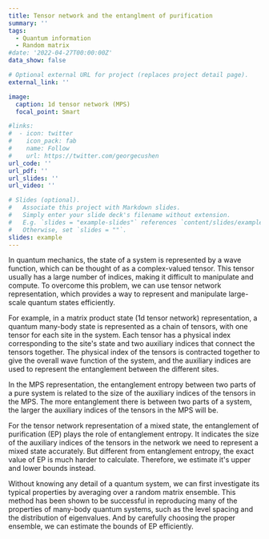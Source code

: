```yaml
---
title: Tensor network and the entanglment of purification
summary: ''
tags:
  - Quantum information
  - Random matrix
#date: '2022-04-27T00:00:00Z'
data_show: false

# Optional external URL for project (replaces project detail page).
external_link: ''

image:
  caption: 1d tensor network (MPS)
  focal_point: Smart

#links:
#  - icon: twitter
#    icon_pack: fab
#    name: Follow
#    url: https://twitter.com/georgecushen
url_code: ''
url_pdf: ''
url_slides: ''
url_video: ''

# Slides (optional).
#   Associate this project with Markdown slides.
#   Simply enter your slide deck's filename without extension.
#   E.g. `slides = "example-slides"` references `content/slides/example-slides.md`.
#   Otherwise, set `slides = ""`.
slides: example
---
```


In quantum mechanics, the state of a system is represented by a wave function, which can be thought of as a complex-valued tensor. This tensor usually has a large number of indices, making it difficult to manipulate and compute. To overcome this problem, we can use tensor network representation, which provides a way to represent and manipulate large-scale quantum states efficiently.

For example, in a matrix product state (1d tensor network) representation, a quantum many-body state is represented as a chain of tensors, with one tensor for each site in the system. Each tensor has a physical index corresponding to the site's state and two auxiliary indices that connect the tensors together. The physical index of the tensors is contracted together to give the overall wave function of the system, and the auxiliary indices are used to represent the entanglement between the different sites.

In the MPS representation, the entanglement entropy between two parts of a pure system is related to the size of the auxiliary indices of the tensors in the MPS. The more entanglement there is between two parts of a system, the larger the auxiliary indices of the tensors in the MPS will be.

For the tensor network representation of a mixed state, the entanglement of purification (EP) plays the role of entanglement entropy. It indicates the size of the auxiliary indices of the tensors in the network we need to represent a mixed state accurately. But different from entanglement entropy, the exact value of EP is much harder to calculate. Therefore, we estimate it's upper and lower bounds instead.

Without knowing any detail of a quantum system, we can first investigate its typical properties by averaging over a random matrix ensemble. This method has been shown to be successful in reproducing many of the properties of many-body quantum systems, such as the level spacing and the distribution of eigenvalues. And by carefully choosing the proper ensemble, we can estimate the bounds of EP efficiently.


